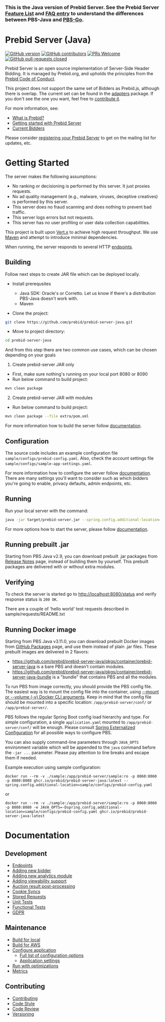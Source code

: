 ### This is the Java version of Prebid Server. See the Prebid Server [Feature List](https://docs.prebid.org/prebid-server/features/pbs-feature-idx.html) and [FAQ entry](https://docs.prebid.org/faq/prebid-server-faq.html#why-are-there-two-versions-of-prebid-server-are-they-kept-in-sync) to understand the differences between PBS-Java and [PBS-Go](https://github.com/prebid/prebid-server).


# Prebid Server (Java)

[![GitHub version](https://badge.fury.io/gh/prebid%2fprebid-server-java.svg)](http://badge.fury.io/gh/prebid%2fprebid-server-java)
[![GitHub contributors](https://img.shields.io/github/contributors/prebid/prebid-server-java.svg)](https://GitHub.com/prebid/prebid-server-java/contributors/)
[![PRs Welcome](https://img.shields.io/badge/PRs-welcome-brightgreen.svg)](https://github.com/prebid/prebid-server-java/blob/master/docs/contributing.md) 
[![GitHub pull-requests closed](https://img.shields.io/github/issues-pr-closed/prebid/prebid-server-java.svg)](https://GitHub.com/prebid/prebid-server-java/pull/)

Prebid Server is an open source implementation of Server-Side Header Bidding.
It is managed by Prebid.org,
and upholds the principles from the [Prebid Code of Conduct](https://prebid.org/wrapper_code_of_conduct.html).

This project does not support the same set of Bidders as Prebid.js, although there is overlap.
The current set can be found in the [adapters](./src/main/java/org/prebid/server/bidder) package. If you don't see the one you want, feel free to [contribute it](docs/developers/add-new-bidder.md).

For more information, see:

- [What is Prebid?](https://prebid.org/why-prebid/)
- [Getting started with Prebid Server](https://docs.prebid.org/prebid-server/overview/prebid-server-overview.html)
- [Current Bidders](https://docs.prebid.org/dev-docs/pbs-bidders.html)

Please consider [registering your Prebid Server](https://docs.prebid.org/prebid-server/hosting/pbs-hosting.html#optional-registration) to get on the mailing list for updates, etc.

# Getting Started

The server makes the following assumptions:
- No ranking or decisioning is performed by this server. It just proxies requests.
- No ad quality management (e.g., malware, viruses, deceptive creatives) is performed by this server.
- This server does no fraud scanning and does nothing to prevent bad traffic.
- This server logs errors but not requests.
- This server has no user profiling or user data collection capabilities.

This project is built upon [Vert.x](http://vertx.io) to achieve high request throughput. 
We use [Maven](https://maven.apache.org) and attempt to introduce minimal dependencies.

When running, the server responds to several HTTP [endpoints](docs/endpoints).

## Building

Follow next steps to create JAR file which can be deployed locally.

- Install prerequsites
  - Java SDK: Oracle's or Corretto. Let us know if there's a distribution PBS-Java doesn't work with.
  - Maven
  
- Clone the project:
```bash
git clone https://github.com/prebid/prebid-server-java.git
```

- Move to project directory:
```bash
cd prebid-server-java
```

And from this step there are two common use cases, which can be chosen depending on your goals 

1. Create prebid-server JAR only

- First, make sure nothing's running on your local port 8080 or 8090
- Run below command to build project:
```bash
mvn clean package
```

2. Create prebid-server JAR with modules
- Run below command to build project:
```bash
mvn clean package --file extra/pom.xml
```
For more information how to build the server follow [documentation](docs/build.md).

## Configuration

The source code includes an example configuration file `sample/configs/prebid-config.yaml`.
Also, check the account settings file `sample/configs/sample-app-settings.yaml`.

For more information how to configure the server follow [documentation](docs/config.md). There are many settings you'll want to consider such as which bidders you're going to enable, privacy defaults, admin endpoints, etc.


## Running

Run your local server with the command:
```bash
java -jar target/prebid-server.jar --spring.config.additional-location=sample/configs/prebid-config.yaml
```
For more options how to start the server, please follow [documentation](docs/run.md).

## Running prebuilt .jar
Starting from PBS Java v2.9, you can download prebuilt .jar packages from [Release Notes](https://github.com/prebid/prebid-server-java/releases) page, instead of building them by yourself. 
This prebuilt packages are delivered with or without extra modules.

## Verifying

To check the server is started go to [http://localhost:8080/status](http://localhost:8080/status) 
and verify response status is `200 OK`.

There are a couple of 'hello world' test requests described in sample/requests/README.txt

## Running Docker image

Starting from PBS Java v3.11.0, you can download prebuilt Docker images from [GitHub Packages](https://github.com/orgs/prebid/packages?repo_name=prebid-server-java) page,
and use them instead of plain .jar files. These prebuilt images are delivered in 2 flavors:
- https://github.com/prebid/prebid-server-java/pkgs/container/prebid-server-java is a bare PBS and doesn't contain modules.
- https://github.com/prebid/prebid-server-java/pkgs/container/prebid-server-java-bundle is a "bundle" that contains PBS and all the modules.

To run PBS from image correctly, you should provide the PBS config file. The easiest way is to mount the config file into the container,
using [--mount or --volume (-v) Docker CLI arguments](https://docs.docker.com/engine/reference/commandline/run/).
Keep in mind that the config file should be mounted into a specific location: ```/app/prebid-server/conf/``` or ```/app/prebid-server/```.

PBS follows the regular Spring Boot config load hierarchy and type.
For simple configuration, a single `application.yaml` mounted to `/app/prebid-server/conf/` will be enough.
Please consult [Spring Externalized Configuration](https://docs.spring.io/spring-boot/reference/features/external-config.html) for all possible ways to configure PBS.

You can also supply command-line parameters through `JAVA_OPTS` environment variable which will be appended to the `java` command before the `-jar ...` parameter.
Please pay attention to line breaks and escape them if needed.

Example execution using sample configuration:
```shell
docker run --rm -v ./sample:/app/prebid-server/sample:ro -p 8060:8060 -p 8080:8080 ghcr.io/prebid/prebid-server-java:latest --spring.config.additional-location=sample/configs/prebid-config.yaml
```
or
```shell
docker run --rm -v ./sample:/app/prebid-server/sample:ro -p 8060:8060 -p 8080:8080 -e JAVA_OPTS=-Dspring.config.additional-location=sample/configs/prebid-config.yaml ghcr.io/prebid/prebid-server-java:latest
```

# Documentation

## Development
- [Endpoints](https://docs.prebid.org/prebid-server/endpoints/pbs-endpoint-overview.html)
- [Adding new bidder](https://docs.prebid.org/prebid-server/developers/add-new-bidder-java.html)
- [Adding new analytics module](https://docs.prebid.org/prebid-server/developers/pbs-build-an-analytics-adapter.html#adding-an-analytics-adapter-in-pbs-java)
- [Adding viewability support](docs/developers/add-viewability-vendors.md)
- [Auction result post-processing](docs/auction-result-post-processing.md)
- [Cookie Syncs](https://docs.prebid.org/prebid-server/developers/pbs-cookie-sync.html)
- [Stored Requests](docs/developers/stored-requests.md)
- [Unit Tests](docs/developers/unit-tests.md)
- [Functional Tests](docs/developers/functional-tests.md)
- [GDPR](docs/gdpr.md)

## Maintenance
- [Build for local](docs/build.md)
- [Build for AWS](docs/build-aws.md)
- [Configure application](docs/config.md)
  - [Full list of configuration options](docs/config-app.md)
  - [Application settings](docs/application-settings.md)
- [Run with optimizations](docs/run.md)
- [Metrics](docs/metrics.md)

## Contributing
- [Contributing](docs/developers/contributing.md)
- [Code Style](docs/developers/code-style.md)
- [Code Review](docs/developers/code-reviews.md)
- [Versioning](docs/developers/versioning.md)
